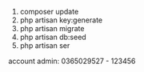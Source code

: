 1. composer update
2. php artisan key:generate
3. php artisan migrate
4. php artisan db:seed
5. php artisan ser



account admin: 0365029527 - 123456
